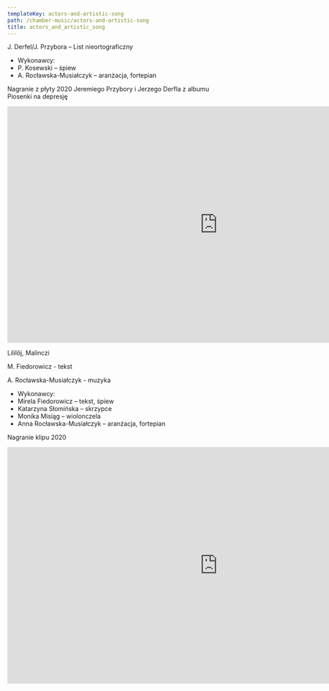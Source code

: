 ```yaml
---
templateKey: actors-and-artistic-song
path: /chamber-music/actors-and-artistic-song
title: actors_and_artistic_song
---
```

<div class="wrapper container">
    <div class="row center-xs">
        <div class="col-xs-12 col-md-6">
            <div class="box works-box">
                <p class="works__title">J. Derfel/J. Przybora – List nieortograficzny</p>
                <ul class="works__performers">
                    <li class="works__performers--title">Wykonawcy:</li>
                    <li>P. Kosewski – śpiew</li>
                    <li>A. Rocławska-Musiałczyk – aranżacja, fortepian</li>
                </ul>
                <p class="works__details">
                    Nagranie z płyty 2020 Jeremiego Przybory i Jerzego Derfla z albumu Piosenki na depresję
                </p>
            </div>
        </div>
        <div class="col-xs-12 col-md-6">
            <div class="box works-box">
                <div class="youtube-movie">
                    <iframe width="956" height="538" src="https://www.youtube.com/embed/wXthNUpkn7w" frameborder="0" allow="accelerometer; autoplay; clipboard-write; encrypted-media; gyroscope; picture-in-picture" allowfullscreen></iframe>
                </div>
            </div>
        </div>
        <div class="col-xs-12">
            <div class="separator m-3"></div>
        </div>
    </div>
    <div class="row reverse center-xs">
        <div class="col-xs-12 col-md-6">
            <div class="box works-box">
                <p class="works__title">Lililôj, Malinczi</p>
                <p class="works__subtitle">M. Fiedorowicz - tekst</p>
                <p class="works__subtitle">A. Rocławska-Musiałczyk - muzyka</p>
                <ul class="works__performers">
                    <li class="works__performers--title">Wykonawcy:</li>
                    <li>Mirela Fiedorowicz – tekst, śpiew</li>
                    <li>Katarzyna Słomińska – skrzypce</li>
                    <li>Monika Misiąg – wiolonczela</li>
                    <li>Anna Rocławska-Musiałczyk – aranżacja, fortepian</li>
                </ul>
                <p class="works__details">
                    Nagranie klipu 2020
                </p>
            </div>
        </div>
        <div class="col-xs-12 col-md-6">
            <div class="box works-box">
                <div class="youtube-movie">
                    <iframe width="956" height="538" src="https://www.youtube.com/embed/X9LVo7HpnwM" frameborder="0" allow="accelerometer; autoplay; clipboard-write; encrypted-media; gyroscope; picture-in-picture" allowfullscreen></iframe>
                </div>
            </div>
        </div>
    </div>
</div>
